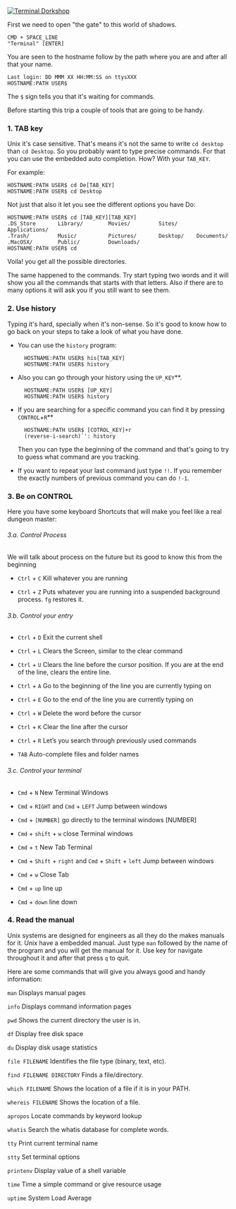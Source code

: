 
[![Terminal Dorkshop](https://raw.github.com/patriciogonzalezvivo/OldMysticSuperPowers/master/images/terminal02.png)](http://patriciogonzalezvivo.com/)

First we need to open "the gate" to this world of shadows.

	CMD + SPACE_LINE 
	"Terminal" [ENTER]

You are seen to the hostname follow by the path where you are and after all that your name.
	
	Last login: DD MMM XX HH:MM:SS on ttysXXX 
	HOSTNAME:PATH USER$		

The `$` sign tells you that it's waiting for commands.

Before starting this trip a couple of tools that are going to be handy.

### 1. TAB key
Unix it's case sensitive. That's means it's not the same to write `cd desktop` than `cd Desktop`. So you probably want to type precise commands. For that you can use the embedded auto completion. How? With your `TAB_KEY`.

For example:

	HOSTNAME:PATH USER$ cd De[TAB_KEY]
	HOSTNAME:PATH USER$ cd Desktop
	
Not just that also it let you see the different options you have
Do:

	HOSTNAME:PATH USER$ cd [TAB_KEY][TAB_KEY]
	.DS_Store		Library/		Movies/			Sites/		Applications/ 
	.Trash/			Music/			Pictures/		Desktop/	Documents/ 
	.MacOSX/		Public/			Downloads/
	HOSTNAME:PATH USER$ cd 
	
Voila! you get all the possible directories.

The same happened to the commands. Try start typing two words and it will show you all the commands that starts with that letters. Also if there are to many options it will ask you if you still want to see them.

### 2. Use history
Typing it's hard, specially when it's non-sense. So it's good to know how to go back on your steps to take a look of what you have done.

* You can use the ```history``` program:

		HOSTNAME:PATH USER$ his[TAB_KEY] 
		HOSTNAME:PATH USER$ history
	
* Also you can go through your history using the `UP_KEY`**.

		HOSTNAME:PATH USER$ [UP_KEY]
		HOSTNAME:PATH USER$ history

* If you are searching for a specific command you can find it by pressing `CONTROL`+`R`**
		
		HOSTNAME:PATH USER$ [COTROL_KEY]+r
		(reverse-i-search)`': history 
		
	Then you can type the beginning of the command and that's going to try to guess what command are you tracking.
	
* If you want to repeat your last command just type ```!!```. If you remember the exactly numbers of previous command you can do ```!-1```.

### 3. Be on CONTROL
Here you have some keyboard Shortcuts that will make you feel like a real dungeon master:

###### 3.a. Control Process
We will talk about process on the future but its good to know this from the beginning

*	`Ctrl` + `C`	Kill whatever you are running 

*	`Ctrl` + `Z`	Puts whatever you are running into a suspended background process. `fg` restores it.

###### 3.b. Control your entry
*	`Ctrl` + `D`	Exit the current shell

*	`Ctrl` + `L`	Clears the Screen, similar to the clear command

*	`Ctrl` + `U`	Clears the line before the cursor position. If you are at the end of the line, clears the entire line.

*	`Ctrl` + `A`	Go to the beginning of the line you are currently typing on

*	`Ctrl` + `E`	Go to the end of the line you are currently typing on

*	`Ctrl` + `W`	Delete the word before the cursor

*	`Ctrl` + `K`	Clear the line after the cursor

*	`Ctrl` + `R`	Let’s you search through previously used commands

*	`TAB`		Auto-complete files and folder names

###### 3.c.	Control your terminal

*	`Cmd` + `N`	New Terminal Windows

*	`Cmd` + `RIGHT` and	`Cmd` + `LEFT`	Jump between windows

*	`Cmd` + `[NUMBER]` go directly to the terminal windows [NUMBER]

*	`Cmd` + `shift` + `w`	close Terminal windows

*	`Cmd` + `t`	New Tab Terminal

*	`Cmd` + `Shift` + `right` and	`Cmd` + `Shift` + `left`	Jump between windows

* 	`Cmd` + `w`	Close Tab

*	`Cmd` + `up` line up

*	`Cmd` + `down` line down

### 4. Read the manual
Unix systems are designed for engineers as all they do the makes manuals for it. Unix have a embedded manual. Just type `man` followed by the name of the program and you will get the manual for it. Use key for navigate throughout it and after that press `q` to quit.

Here are some commands that will give you always good and handy information:

`man`	Displays manual pages

`info`	Displays command information pages

`pwd`	Shows the current directory the user is in.

`df`	Display free disk space

`du`	Display disk usage statistics

`file FILENAME`	Identifies the file type (binary, text, etc).

`find FILENAME DIRECTORY`	Finds a file/directory.

`which FILENAME`	Shows the location of a file if it is in your PATH.

`whereis FILENAME`	Shows the location of a file.

`apropos`	Locate commands by keyword lookup

`whatis`	Search the whatis database for complete words.

`tty`		Print current terminal name

`stty`		Set terminal options

`printenv`	Display value of a shell variable

`time`		Time a simple command or give resource usage

`uptime`	System Load Average
